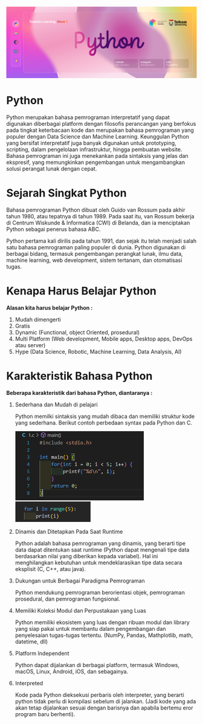 ![Banner](<assets/Banner%20Github%20(Python).png> "Banner.png")

# Python

Python merupakan bahasa pemrograman interpretatif yang dapat digunakan diberbagai platform dengan filosofis perancangan yang berfokus
pada tingkat keterbacaan kode dan merupakan bahasa pemrograman yang populer dengan Data Science dan Machine Learning. Keunggulan Python
yang bersifat interpretatif juga banyak digunakan untuk prototyping, scripting, dalam pengelolaan infrastruktur, hingga pembuatan website.
Bahasa pemrograman ini juga menekankan pada sintaksis yang jelas dan ekspresif, yang memungkinkan pengembangan untuk mengambangkan solusi perangat lunak dengan cepat.

# Sejarah Singkat Python

Bahasa pemrograman Python dibuat oleh Guido van Rossum pada akhir tahun 1980, atau tepatnya di tahun 1989. Pada saat itu, van Rossum bekerja di Centrum Wiskunde & Informatica (CWI) di Belanda, dan ia menciptakan Python sebagai penerus bahasa ABC.

Python pertama kali dirilis pada tahun 1991, dan sejak itu telah menjadi salah satu bahasa pemrograman paling populer di dunia. Python digunakan di berbagai bidang, termasuk pengembangan perangkat lunak, ilmu data, machine learning, web development, sistem tertanam, dan otomatisasi tugas.

# Kenapa Harus Belajar Python

**Alasan kita harus belajar Python :**

1. Mudah dimengerti
2. Gratis
3. Dynamic (Functional, object Oriented, prosedural)
4. Multi Platform (Web development, Mobile apps, Desktop apps, DevOps atau server)
5. Hype (Data Science, Robotic, Machine Learning, Data Analysis, AI)

# Karakteristik Bahasa Python

**Beberapa karakteristik dari bahasa Python, diantaranya :**

1. Sederhana dan Mudah di pelajari

   Python memilki sintaksis yang mudah dibaca dan memiliki struktur kode yang sederhana. Berikut contoh perbedaan syntax pada Python dan C.

   ![12](/assets/12.png "12.png")
   ![13](/assets/13.png "13.png")

2. Dinamis dan Ditetapkan Pada Saat Runtime

   Python adalah bahasa pemrograman yang dinamis, yang berarti tipe data dapat ditentukan saat runtime (Python dapat mengenali tipe data berdasarkan nilai yang diberikan kepada variabel). Hal ini menghilangkan kebutuhan untuk mendeklarasikan tipe data secara eksplisit (C, C++, atau java).

3. Dukungan untuk Berbagai Paradigma Pemrograman

   Python mendukung pemrograman berorientasi objek, pemrograman prosedural, dan pemrograman fungsional.

4. Memiliki Koleksi Modul dan Perpustakaan yang Luas

   Python memiliki ekosistem yang luas dengan ribuan modul dan library yang siap pakai untuk membantu dalam pengembangan dan penyelesaian tugas-tugas tertentu. (NumPy, Pandas, Mathplotlib, math, datetime, dll)

5. Platform Independent

   Python dapat dijalankan di berbagai platform, termasuk Windows, macOS, Linux, Android, iOS, dan sebagainya.

6. Interpreted

   Kode pada Python dieksekusi perbaris oleh interpreter, yang berarti python tidak perlu di kompilasi sebelum di jalankan. (Jadi kode yang ada akan tetap dijalankan sesuai dengan barisnya dan apabila bertemu eror program baru berhenti).
